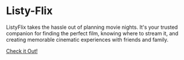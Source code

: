 # Listy-Flix

ListyFlix takes the hassle out of planning movie nights. It's your trusted companion for finding the perfect film, knowing where to stream it, and creating memorable cinematic experiences with friends and family. 

<a href=https://thatziro.github.io/Listy-Flix/index.html >Check it Out!</a>
